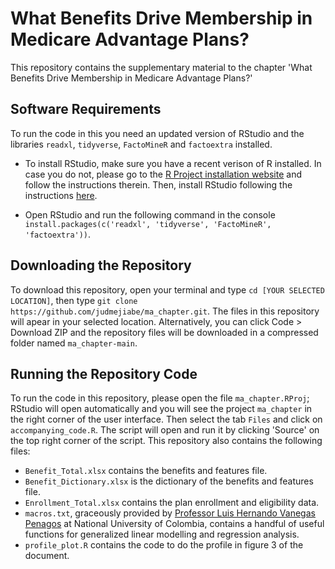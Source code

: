 # What Benefits Drive Membership in Medicare Advantage Plans?

This repository contains the supplementary material to the chapter 'What Benefits Drive Membership in Medicare Advantage Plans?' 

## Software Requirements

To run the code in this you need an updated version of RStudio and the libraries ```readxl```, ```tidyverse```, ```FactoMineR``` and ```factoextra``` installed. 

- To install RStudio, make sure you have a recent verison of R installed. In case you do not, please go to the [R Project installation website](https://www.r-project.org) and follow the instructions therein. Then, install RStudio following the instructions [here](https://posit.co/downloads/).

- Open RStudio and run the following command in the console ```install.packages(c('readxl', 'tidyverse', 'FactoMineR', 'factoextra'))```.

## Downloading the Repository

To download this repository, open your terminal and type `cd [YOUR SELECTED LOCATION]`, then type ```git clone https://github.com/judmejiabe/ma_chapter.git```. The files in this repository will apear in your selected location. Alternatively, you can click Code > Download ZIP and the repository files will be downloaded in a compressed folder named ```ma_chapter-main```.

## Running the Repository Code

To run the code in this repository, please open the file ```ma_chapter.RProj```; RStudio will open automatically and you will see the project ```ma_chapter``` in the right corner of the user interface. Then select the tab ```Files``` and click on ```accompanying_code.R```. The script will open and run it by clicking 'Source' on the top right corner of the script. This repository also contains the following files:

- ```Benefit_Total.xlsx``` contains the benefits and features file.
- ```Benefit_Dictionary.xlsx``` is the dictionary of the benefits and features file.
- ```Enrollment_Total.xlsx``` contains the plan enrollment and eligibility data.
- ```macros.txt```, graceously provided by [Professor Luis Hernando Vanegas Penagos](http://www.hermes.unal.edu.co/pages/Docentes/Docente.jsf?u=lhvanegasp) at National University of Colombia, contains a handful of useful functions for generalized linear modelling and regression analysis.
- ```profile_plot.R``` contains the code to do the profile in figure 3 of the document.
